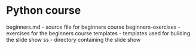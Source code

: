 Python course
=============

beginners.md - source file for beginners course
beginners-exercises - exercises for the beginners course
templates - templates used for building the slide show
ss - directory containing the slide show
